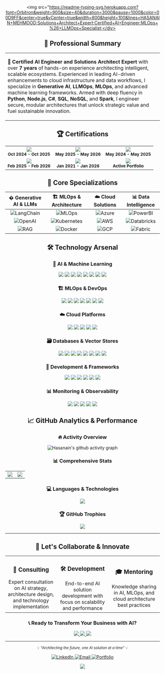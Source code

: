 <div align="center">
  
  <!-- Dynamic Header with Animated Text -->
  <img src="https://readme-typing-svg.herokuapp.com?font=Orbitron&weight=900&size=40&duration=3000&pause=1000&color=00D9FF&center=true&vCenter=true&width=800&height=100&lines=HASANAIN+MEHMOOD;Solutions+Architect+Expert;Certified+AI+Engineer;MLOps+%26+LLMOps+Specialist;</div>

<div align="center">
  <h2>🎯 <b>Professional Summary</b></h2>
</div>

<table>
<tr>
<td width="100%">

**🚀 Certified AI Engineer and Solutions Architect Expert** with over **7 years** of hands-on experience architecting intelligent, scalable ecosystems. Experienced in leading AI-driven enhancements to cloud infrastructure and data workflows, I specialize in **Generative AI**, **LLMOps**, **MLOps**, and advanced machine learning frameworks. Armed with deep fluency in **Python**, **Node.js**, **C#**, **SQL**, **NoSQL**, and **Spark**, I engineer secure, modular architectures that unlock strategic value and fuel sustainable innovation.

</td>
</tr>
</table>

<div align="center">
  <h2>🏆 <b>Certifications</b></h2>
</div>

<div align="center">
<table>
<tr>
<td align="center">
<img src="https://img.shields.io/badge/AI_Engineer-AI--102-0078D4?style=for-the-badge&logo=microsoft&logoColor=white&labelColor=2F3349"/>
<br><sub><b>Oct 2024 - Oct 2025</b></sub>
</td>
<td align="center">
<img src="https://img.shields.io/badge/Solutions_Architect-AZ--305-0078D4?style=for-the-badge&logo=microsoft&logoColor=white&labelColor=2F3349"/>
<br><sub><b>May 2025 - May 2026</b></sub>
</td>
<td align="center">
<img src="https://img.shields.io/badge/Data_Engineer-DP--203-0078D4?style=for-the-badge&logo=microsoft&logoColor=white&labelColor=2F3349"/>
<br><sub><b>May 2024 - May 2025</b></sub>
</td>
</tr>
<tr>
<td align="center">
<img src="https://img.shields.io/badge/Azure_Admin-AZ--104-0078D4?style=for-the-badge&logo=microsoft&logoColor=white&labelColor=2F3349"/>
<br><sub><b>Feb 2025 - Feb 2026</b></sub>
</td>
<td align="center">
<img src="https://img.shields.io/badge/Power_BI-PL--300-0078D4?style=for-the-badge&logo=microsoft&logoColor=white&labelColor=2F3349"/>
<br><sub><b>Jan 2021 - Jan 2026</b></sub>
</td>
<td align="center">
<img src="https://img.shields.io/badge/Expert_Level-5_Certs-FFD700?style=for-the-badge&logo=microsoft&logoColor=black&labelColor=2F3349"/>
<br><sub><b>Active Portfolio</b></sub>
</td>
</tr>
</table>
</div>

<div align="center">
  <h2>🚀 <b>Core Specializations</b></h2>
</div>

<div align="center">

| � **Generative AI & LLMs** | 🏗️ **MLOps & Architecture** | ☁️ **Cloud Solutions** | 📊 **Data Intelligence** |
|:---:|:---:|:---:|:---:|
| ![LangChain](https://img.shields.io/badge/LangChain-Expert-1C3C3C?style=flat&logo=langchain) | ![MLOps](https://img.shields.io/badge/MLOps-Level_3-FF6B6B?style=flat&logo=mlflow) | ![Azure](https://img.shields.io/badge/Azure-Expert-0078D4?style=flat&logo=microsoftazure) | ![PowerBI](https://img.shields.io/badge/Power_BI-Expert-F2C811?style=flat&logo=powerbi) |
| ![OpenAI](https://img.shields.io/badge/OpenAI-GPT--4-00A67E?style=flat&logo=openai) | ![Kubernetes](https://img.shields.io/badge/Kubernetes-Expert-326CE5?style=flat&logo=kubernetes) | ![AWS](https://img.shields.io/badge/AWS-Certified-FF9900?style=flat&logo=amazon) | ![Databricks](https://img.shields.io/badge/Databricks-Expert-FF3621?style=flat&logo=databricks) |
| ![RAG](https://img.shields.io/badge/Agentic_RAG-Specialist-9B59B6?style=flat) | ![Docker](https://img.shields.io/badge/Docker-Expert-2496ED?style=flat&logo=docker) | ![GCP](https://img.shields.io/badge/GCP-Knowledge-4285F4?style=flat&logo=googlecloud) | ![Fabric](https://img.shields.io/badge/MS_Fabric-Expert-0078D4?style=flat&logo=microsoft) |

</div>

<div align="center">
  <h2>🛠️ <b>Technology Arsenal</b></h2>
</div>

<div align="center">

<div align="center">
  <h3>🧠 <b>AI & Machine Learning</b></h3>
</div>
<p>
<img src="https://img.shields.io/badge/Python-3776AB?style=for-the-badge&logo=python&logoColor=white"/>
<img src="https://img.shields.io/badge/PyTorch-EE4C2C?style=for-the-badge&logo=pytorch&logoColor=white"/>
<img src="https://img.shields.io/badge/TensorFlow-FF6F00?style=for-the-badge&logo=tensorflow&logoColor=white"/>
<img src="https://img.shields.io/badge/LangChain-1C3C3C?style=for-the-badge&logo=langchain&logoColor=white"/>
<img src="https://img.shields.io/badge/LangGraph-9B59B6?style=for-the-badge&logoColor=white"/>
<img src="https://img.shields.io/badge/CrewAI-FF6B6B?style=for-the-badge&logoColor=white"/>
<img src="https://img.shields.io/badge/OpenAI-00A67E?style=for-the-badge&logo=openai&logoColor=white"/>
<img src="https://img.shields.io/badge/scikit--learn-F7931E?style=for-the-badge&logo=scikit-learn&logoColor=white"/>
</p>

<div align="center">
  <h3>🏗️ <b>MLOps & DevOps</b></h3>
</div>
<p>
<img src="https://img.shields.io/badge/Kubernetes-326CE5?style=for-the-badge&logo=kubernetes&logoColor=white"/>
<img src="https://img.shields.io/badge/Docker-2496ED?style=for-the-badge&logo=docker&logoColor=white"/>
<img src="https://img.shields.io/badge/Terraform-7B42BC?style=for-the-badge&logo=terraform&logoColor=white"/>
<img src="https://img.shields.io/badge/MLflow-0194E2?style=for-the-badge&logo=mlflow&logoColor=white"/>
<img src="https://img.shields.io/badge/DVC-13ADC7?style=for-the-badge&logo=dvc&logoColor=white"/>
<img src="https://img.shields.io/badge/Azure_DevOps-0078D7?style=for-the-badge&logo=azure-devops&logoColor=white"/>
<img src="https://img.shields.io/badge/GitHub_Actions-2088FF?style=for-the-badge&logo=github-actions&logoColor=white"/>
</p>

<div align="center">
  <h3>☁️ <b>Cloud Platforms</b></h3>
</div>
<p>
<img src="https://img.shields.io/badge/Microsoft_Azure-0078D4?style=for-the-badge&logo=microsoft-azure&logoColor=white"/>
<img src="https://img.shields.io/badge/AWS-FF9900?style=for-the-badge&logo=amazon-aws&logoColor=white"/>
<img src="https://img.shields.io/badge/Google_Cloud-4285F4?style=for-the-badge&logo=google-cloud&logoColor=white"/>
<img src="https://img.shields.io/badge/Azure_OpenAI-0078D4?style=for-the-badge&logo=microsoft&logoColor=white"/>
<img src="https://img.shields.io/badge/Databricks-FF3621?style=for-the-badge&logo=databricks&logoColor=white"/>
</p>

<div align="center">
  <h3>🗃️ <b>Databases & Vector Stores</b></h3>
</div>
<p>
<img src="https://img.shields.io/badge/Neo4j-008CC1?style=for-the-badge&logo=neo4j&logoColor=white"/>
<img src="https://img.shields.io/badge/MongoDB-47A248?style=for-the-badge&logo=mongodb&logoColor=white"/>
<img src="https://img.shields.io/badge/PostgreSQL-316192?style=for-the-badge&logo=postgresql&logoColor=white"/>
<img src="https://img.shields.io/badge/Cosmos_DB-0078D4?style=for-the-badge&logo=microsoft-azure&logoColor=white"/>
<img src="https://img.shields.io/badge/Milvus-00D4FF?style=for-the-badge&logoColor=white"/>
<img src="https://img.shields.io/badge/Weaviate-25B2A5?style=for-the-badge&logoColor=white"/>
<img src="https://img.shields.io/badge/ChromaDB-FF6B6B?style=for-the-badge&logoColor=white"/>
<img src="https://img.shields.io/badge/FAISS-0467DF?style=for-the-badge&logoColor=white"/>
</p>

<div align="center">
  <h3>🔧 <b>Development & Frameworks</b></h3>
</div>
<p>
<img src="https://img.shields.io/badge/FastAPI-009688?style=for-the-badge&logo=fastapi&logoColor=white"/>
<img src="https://img.shields.io/badge/Streamlit-FF4B4B?style=for-the-badge&logo=streamlit&logoColor=white"/>
<img src="https://img.shields.io/badge/Flask-000000?style=for-the-badge&logo=flask&logoColor=white"/>
<img src="https://img.shields.io/badge/Node.js-339933?style=for-the-badge&logo=nodedotjs&logoColor=white"/>
<img src="https://img.shields.io/badge/C%23-239120?style=for-the-badge&logo=c-sharp&logoColor=white"/>
<img src="https://img.shields.io/badge/PySpark-E25A1C?style=for-the-badge&logo=apache-spark&logoColor=white"/>
</p>

<div align="center">
  <h3>📊 <b>Monitoring & Observability</b></h3>
</div>
<p>
<img src="https://img.shields.io/badge/LangFuse-1C3C3C?style=for-the-badge&logoColor=white"/>
<img src="https://img.shields.io/badge/Phoenix_Arize-FF6B6B?style=for-the-badge&logoColor=white"/>
<img src="https://img.shields.io/badge/LangSmith-9B59B6?style=for-the-badge&logoColor=white"/>
<img src="https://img.shields.io/badge/Grafana-F46800?style=for-the-badge&logo=grafana&logoColor=white"/>
<img src="https://img.shields.io/badge/Prometheus-E6522C?style=for-the-badge&logo=prometheus&logoColor=white"/>
</p>

</div>




<div align="center">
  <h2>📈 <b>GitHub Analytics & Performance</b></h2>
</div>

<div align="center">

<div align="center">
  <h3>🔥 <b>Activity Overview</b></h3>
</div>
<img alt="Hasanain's github activity graph" src="https://github-readme-activity-graph.vercel.app/graph?username=hassi34&amp;bg_color=1a1b27&amp;color=00d9ff&amp;line=00d9ff&amp;point=ff6b6b&amp;area=true&amp;hide_border=true">

<div align="center">
  <h3>📊 <b>Comprehensive Stats</b></h3>
</div>
<table>
<tr>
<td width="50%">
<img src="https://github-readme-stats.vercel.app/api?username=hassi34&show_icons=true&theme=tokyonight&hide_border=true&bg_color=1a1b27&title_color=00d9ff&icon_color=ff6b6b&text_color=ffffff"/>
</td>
<td width="50%">
<img src="https://github-readme-streak-stats.herokuapp.com/?user=hassi34&theme=tokyonight&hide_border=true&background=1a1b27&stroke=00d9ff&ring=ff6b6b&fire=ff6b6b&currStreakLabel=00d9ff"/>
</td>
</tr>
</table>

<div align="center">
  <h3>💻 <b>Languages & Technologies</b></h3>
</div>
<img src="https://github-readme-stats.vercel.app/api/top-langs/?username=hassi34&layout=compact&theme=tokyonight&hide_border=true&bg_color=1a1b27&title_color=00d9ff&text_color=ffffff"/>

<div align="center">
  <h3>🏆 <b>GitHub Trophies</b></h3>
</div>
<img src="https://github-profile-trophy.vercel.app/?username=hassi34&theme=tokyonight&no-frame=true&no-bg=true&margin-w=4&row=1"/>

</div>

---

<div align="center">

<div align="center">
  <h2>🤝 <b>Let's Collaborate & Innovate</b></h2>
</div>

<table>
<tr>
<td width="33%" align="center">

<div align="center">
  <h3>🚀 <b>Consulting</b></h3>
</div>
Expert consultation on AI strategy, architecture design, and technology implementation

</td>
<td width="33%" align="center">

<div align="center">
  <h3>🛠️ <b>Development</b></h3>
</div>
End-to-end AI solution development with focus on scalability and performance

</td>
<td width="33%" align="center">

<div align="center">
  <h3>🎓 <b>Mentoring</b></h3>
</div>
Knowledge sharing in AI, MLOps, and cloud architecture best practices

</td>
</tr>
</table>

<div align="center">
  <h3>📞 <b>Ready to Transform Your Business with AI?</b></h3>
</div>

<p>
<a href="https://calendly.com/hasanain-mehmood" target="_blank">
<img src="https://img.shields.io/badge/📅_Schedule_Meeting-Book_Now-success?style=for-the-badge&logo=calendly&logoColor=white&labelColor=2F3349&color=4CAF50"/>
</a>
<a href="mailto:hasanain@aicaliber.com">
<img src="https://img.shields.io/badge/💼_Business_Inquiry-Send_Email-critical?style=for-the-badge&logo=gmail&logoColor=white&labelColor=2F3349&color=D14836"/>
</a>
<a href="https://hasanain.aicaliber.com">
<img src="https://img.shields.io/badge/🌐_Full_Portfolio-Explore_Now-informational?style=for-the-badge&logo=firefox&logoColor=white&labelColor=2F3349&color=FF6B6B"/>
</a>
</p>

---

<sub>💡 <i>"Architecting the future, one AI solution at a time"</i> 💡</sub>

  
  <!-- Professional Contact Badges -->
  <p>
    <a href="https://www.linkedin.com/in/hasanain-mehmood/">
      <img src="https://img.shields.io/badge/LinkedIn-Connect-0077B5?style=for-the-badge&logo=linkedin&logoColor=white" alt="LinkedIn"/>
    </a>
    <a href="mailto:hasanain@aicaliber.com">
      <img src="https://img.shields.io/badge/Email-Contact-D14836?style=for-the-badge&logo=gmail&logoColor=white" alt="Email"/>
    </a>
    <a href="https://hasanain.aicaliber.com">
      <img src="https://img.shields.io/badge/Portfolio-Visit-FF6B6B?style=for-the-badge&logo=firefox&logoColor=white" alt="Portfolio"/>
    </a>
  </p>

  <!-- Location and Availability -->
<p>
    <img src="https://img.shields.io/badge/📍_California,_USA-Innovating-success?style=flat-square&labelColor=2F3349&color=00D9FF"/>
  </p>

</div>


